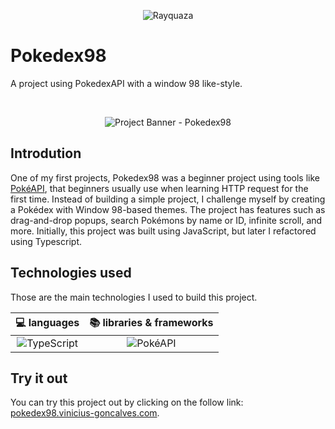 <div align="center">

  ![][icon]
  
</div> 

# Pokedex98
A project using PokedexAPI with a window 98 like-style.

<br />

<div align="center">
  
  ![][project-banner]
  
</div>

<div>

  ## Introdution
  One of my first projects, Pokedex98 was a beginner project using tools like [PokéAPI][pokeapi], that beginners usually use when learning HTTP request for the first time. Instead of building a simple project, I challenge myself by creating a Pokédex with Window 98-based themes. The project has features such as drag-and-drop popups, search Pokémons by name or ID, infinite scroll, and more. Initially, this project was built using JavaScript, but later I refactored using Typescript.
  
</div>

<div>

  ## Technologies used
  Those are the main technologies I used to build this project.
  
  |  💻 languages   |   📚 libraries & frameworks |
  | :-------------: | :-------------------------: |
  | ![][typescript] | ![][pokeapi-badge]          | 
  
</div>

<div>

  ## Try it out
  You can try this project out by clicking on the follow link: [pokedex98.vinicius-goncalves.com][try-it-out-path].
  
</div>

[commnet]: # (assets-path)

[project-banner]: <https://github.com/vinicius-goncalves/projects/blob/main/assets/pokedex98/project-banner.png> "Project Banner - Pokedex98"
[icon]: <https://github.com/vinicius-goncalves/projects/blob/main/assets/pokedex98/rayquaza-128x128.png> "Rayquaza"
[pokeapi-badge]: <https://img.shields.io/badge/Pok%C3%A9API-323330?style=for-the-badge&logo=pokemon> "PokéAPI"
[typescript]: <https://img.shields.io/badge/TypeScript-323330?style=for-the-badge&logo=typescript&logoColor=3077C5> "TypeScript"

[commnet]: # (assets-path)

[comment]: # (reference-links)

[pokeapi]: <https://pokeapi.co/> "PokéAPI"
[try-it-out-path]: <https://pokedex98.vinicius-goncalves.com> "Pokedex98"

[comment]: # (reference-links)
